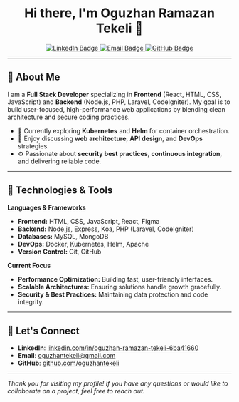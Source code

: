 <h1 align="center">Hi there, I'm Oguzhan Ramazan Tekeli 👋</h1>

<p align="center">
  <a href="https://linkedin.com/in/oguzhan-ramazan-tekeli-6ba41660" target="_blank">
    <img src="https://img.shields.io/badge/LinkedIn-Profile-blue?logo=linkedin&style=flat-square" alt="LinkedIn Badge"/>
  </a>
  <a href="mailto:oguzhantekeli@gmail.com">
    <img src="https://img.shields.io/badge/Email-oguzhantekeli%40gmail.com-red?style=flat-square" alt="Email Badge"/>
  </a>
  <a href="https://github.com/oguzhantekeli">
    <img src="https://img.shields.io/badge/GitHub-oguzhantekeli-lightgrey?logo=github&style=flat-square" alt="GitHub Badge"/>
  </a>
</p>

---

## 🚀 About Me

I am a **Full Stack Developer** specializing in **Frontend** (React, HTML, CSS, JavaScript) and **Backend** (Node.js, PHP, Laravel, CodeIgniter). My goal is to build user-focused, high-performance web applications by blending clean architecture and secure coding practices.

- 🌱 Currently exploring **Kubernetes** and **Helm** for container orchestration.
- 💬 Enjoy discussing **web architecture**, **API design**, and **DevOps** strategies.
- ⚙️ Passionate about **security best practices**, **continuous integration**, and delivering reliable code.

---

## 🔧 Technologies & Tools

**Languages & Frameworks**  
- **Frontend:** HTML, CSS, JavaScript, React, Figma  
- **Backend:** Node.js, Express, Koa, PHP (Laravel, CodeIgniter)  
- **Databases:** MySQL, MongoDB  
- **DevOps:** Docker, Kubernetes, Helm, Apache  
- **Version Control:** Git, GitHub  

**Current Focus**  
- **Performance Optimization:** Building fast, user-friendly interfaces.  
- **Scalable Architectures:** Ensuring solutions handle growth gracefully.  
- **Security & Best Practices:** Maintaining data protection and code integrity.

---

## 🔗 Let's Connect

- **LinkedIn**: [linkedin.com/in/oguzhan-ramazan-tekeli-6ba41660](https://linkedin.com/in/oguzhan-ramazan-tekeli-6ba41660)  
- **Email**: [oguzhantekeli@gmail.com](mailto:oguzhantekeli@gmail.com)  
- **GitHub**: [github.com/oguzhantekeli](https://github.com/oguzhantekeli)

---

*Thank you for visiting my profile! If you have any questions or would like to collaborate on a project, feel free to reach out.*
